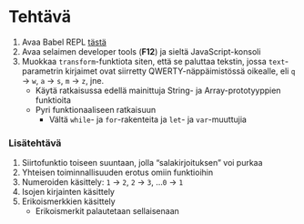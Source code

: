 # Tehtävä

1. Avaa Babel REPL [tästä](https://babeljs.io/repl/#?babili=false&browsers=&build=&builtIns=false&code_lz=GYVwdgxgLglg9mABFATgQzAZ2HFBbACigFMAPKASkQG8AoRRexFYqEFJE8gbloF9aEBJjgAbYgDpRcAOZF0WHPgIByEplgATlRQrcgA&debug=false&forceAllTransforms=false&shippedProposals=false&circleciRepo=&evaluate=true&fileSize=false&lineWrap=true&presets=es2015%2Creact%2Cstage-2&prettier=true&targets=&version=6.26.0&envVersion=)
2. Avaa selaimen developer tools \(**F12**\) ja sieltä JavaScript-konsoli
3. Muokkaa `transform`-funktiota siten, että se paluttaa tekstin, jossa `text`-parametrin kirjaimet ovat siirretty QWERTY-näppäimistössä oikealle, eli `q` → `w`, `a` → `s`, `m` → `z`, jne.
   * Käytä ratkaisussa edellä mainittuja String- ja Array-prototyyppien funktioita
   * Pyri funktionaaliseen ratkaisuun
     * Vältä `while`- ja `for`-rakenteita ja `let`- ja `var`-muuttujia

### Lisätehtävä

1. Siirtofunktio toiseen suuntaan, jolla “salakirjoituksen” voi purkaa
2. Yhteisen toiminnallisuuden erotus omiin funktioihin
3. Numeroiden käsittely: `1` → `2`, `2` → `3`, …`0` → `1`
4. Isojen kirjainten käsittely
5. Erikoismerkkien käsittely
   * Erikoismerkit palautetaan sellaisenaan

